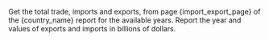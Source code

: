 Get the total trade, imports and exports, from page {import_export_page} of the {country_name} report for the available years. Report the year and values of exports and imports in billions of dollars.

